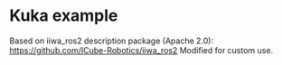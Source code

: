 # Kuka example

Based on iiwa_ros2 description package (Apache 2.0): https://github.com/ICube-Robotics/iiwa_ros2
Modified for custom use.

